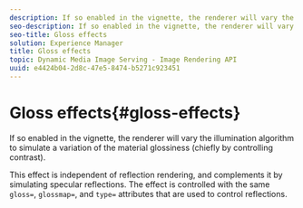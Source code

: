 ```yaml
---
description: If so enabled in the vignette, the renderer will vary the illumination algorithm to simulate a variation of the material glossiness (chiefly by controlling contrast).
seo-description: If so enabled in the vignette, the renderer will vary the illumination algorithm to simulate a variation of the material glossiness (chiefly by controlling contrast).
seo-title: Gloss effects
solution: Experience Manager
title: Gloss effects
topic: Dynamic Media Image Serving - Image Rendering API
uuid: e4424b04-2d8c-47e5-8474-b5271c923451
---
```


# Gloss effects{#gloss-effects}

If so enabled in the vignette, the renderer will vary the illumination algorithm to simulate a variation of the material glossiness (chiefly by controlling contrast).

This effect is independent of reflection rendering, and complements it by simulating specular reflections. The effect is controlled with the same `gloss=`, `glossmap=`, and `type=` attributes that are used to control reflections. 
